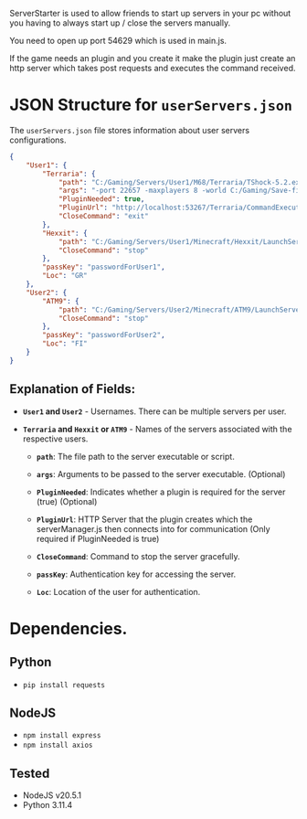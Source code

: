 


ServerStarter is used to allow friends to start up servers in your pc without you having to always start up / close the servers manually.

You need to open up port 54629 which is used in main.js.

If the game needs an plugin and you create it make the plugin just create an http server which takes post requests and executes the command received.


# JSON Structure for `userServers.json`

The `userServers.json` file stores information about user servers configurations.

```json
{
    "User1": {
        "Terraria": {
            "path": "C:/Gaming/Servers/User1/M68/Terraria/TShock-5.2.exe", 
            "args": "-port 22657 -maxplayers 8 -world C:/Gaming/Save-files/Terraria/Worlds/world1.wld",
            "PluginNeeded": true,
            "PluginUrl": "http://localhost:53267/Terraria/CommandExecution",
            "CloseCommand": "exit"
        },
        "Hexxit": {
            "path": "C:/Gaming/Servers/User1/Minecraft/Hexxit/LaunchServer.bat", 
            "CloseCommand": "stop"
        },
        "passKey": "passwordForUser1",
        "Loc": "GR"
    },
    "User2": {
        "ATM9": {
            "path": "C:/Gaming/Servers/User2/Minecraft/ATM9/LaunchServer.bat", 
            "CloseCommand": "stop"
        },
        "passKey": "passwordForUser2",
        "Loc": "FI"
    }
}
```

## Explanation of Fields:

- **`User1` and `User2`** - Usernames. There can be multiple servers per user.

- **`Terraria` and `Hexxit` or `ATM9`** - Names of the servers associated with the respective users.

    - **`path`**: The file path to the server executable or script.
    
    - **`args`**: Arguments to be passed to the server executable. (Optional)
    
    - **`PluginNeeded`**: Indicates whether a plugin is required for the server (true) (Optional)
    
    - **`PluginUrl`**: HTTP Server that the plugin creates which the serverManager.js then connects into for communication (Only required if PluginNeeded is true)
    
    - **`CloseCommand`**: Command to stop the server gracefully.
    
    - **`passKey`**: Authentication key for accessing the server.
    
    - **`Loc`**: Location of the user for authentication.



# Dependencies.

## Python
- `pip install requests`

## NodeJS
- `npm install express`
- `npm install axios`

## Tested
- NodeJS v20.5.1
- Python 3.11.4
